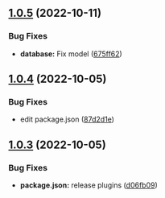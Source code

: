 ## [1.0.5](https://github.com/Sahcoplc/sahco-budget-api/compare/v1.0.4...v1.0.5) (2022-10-11)


### Bug Fixes

* **database:** Fix model ([675ff62](https://github.com/Sahcoplc/sahco-budget-api/commit/675ff6292f726bf25213cec42d51cdbff4665e63))

## [1.0.4](https://github.com/Sahcoplc/sahco-budget-api/compare/v1.0.3...v1.0.4) (2022-10-05)


### Bug Fixes

* edit package.json ([87d2d1e](https://github.com/Sahcoplc/sahco-budget-api/commit/87d2d1ef52a6331364a522cb01efbfe4cf2a87f8))

## [1.0.3](https://github.com/Sahcoplc/sahco-budget-api/compare/v1.0.2...v1.0.3) (2022-10-05)


### Bug Fixes

* **package.json:** release plugins ([d06fb09](https://github.com/Sahcoplc/sahco-budget-api/commit/d06fb09de3059817a2c7b92713e9b6b1eeee6ed9))
